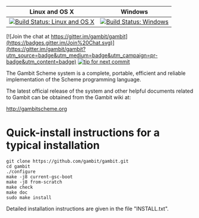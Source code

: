 |Linux and OS X|Windows|
|:--:|:--:|
|[![Build Status: Linux and OS X](https://travis-ci.org/gambit/gambit.svg?branch=master)](https://travis-ci.org/gambit/gambit)|[![Build Status: Windows](https://ci.appveyor.com/api/projects/status/github/gambit/gambit?branch=master&svg=true)](https://ci.appveyor.com/project/feeley/gambit/branch/master)|

[![Join the chat at https://gitter.im/gambit/gambit](https://badges.gitter.im/Join%20Chat.svg)](https://gitter.im/gambit/gambit?utm_source=badge&utm_medium=badge&utm_campaign=pr-badge&utm_content=badge)
[![tip for next commit](http://prime4commit.com/projects/121.svg)](http://prime4commit.com/projects/121)

The Gambit Scheme system is a complete, portable, efficient and
reliable implementation of the Scheme programming language.

The latest official release of the system and other helpful documents
related to Gambit can be obtained from the Gambit wiki at:

  http://gambitscheme.org


Quick-install instructions for a typical installation
=====================================================

    git clone https://github.com/gambit/gambit.git
    cd gambit
    ./configure
    make -j8 current-gsc-boot
    make -j8 from-scratch
    make check
    make doc
    sudo make install

Detailed installation instructions are given in the file "INSTALL.txt".
